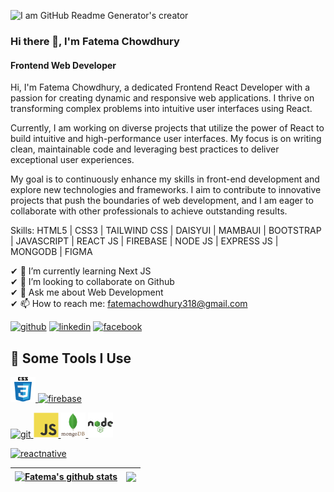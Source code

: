 ![I am GitHub Readme Generator's creator](https://i.ibb.co/mb07H2g/banner.jpg)

### Hi there 👋, I'm Fatema Chowdhury
#### Frontend Web Developer

Hi, I'm Fatema Chowdhury, a dedicated Frontend React Developer with a passion for creating dynamic and responsive web applications. I thrive on transforming complex problems into intuitive user interfaces using React.

Currently, I am working on diverse projects that utilize the power of React to build intuitive and high-performance user interfaces. My focus is on writing clean, maintainable code and leveraging best practices to deliver exceptional user experiences.

My goal is to continuously enhance my skills in front-end development and explore new technologies and frameworks. I aim to contribute to innovative projects that push the boundaries of web development, and I am eager to collaborate with other professionals to achieve outstanding results.

Skills: HTML5 | CSS3 | TAILWIND CSS | DAISYUI | MAMBAUI | BOOTSTRAP | JAVASCRIPT | REACT JS | FIREBASE | NODE JS | EXPRESS JS | MONGODB | FIGMA

✔ 🌱 I’m currently learning Next JS <br>
✔ 👯 I’m looking to collaborate on Github <br>
✔ 💬 Ask me about Web Development <br>
✔ 📫 How to reach me: fatemachowdhury318@gmail.com <br>


[<img src='https://cdn.jsdelivr.net/npm/simple-icons@3.0.1/icons/github.svg' alt='github' height='40'>](https://github.com/ChowdhuryFatema)  [<img src='https://cdn.jsdelivr.net/npm/simple-icons@3.0.1/icons/linkedin.svg' alt='linkedin' height='40'>](https://www.linkedin.com/in/fatemachowdhury318/)  [<img src='https://cdn.jsdelivr.net/npm/simple-icons@3.0.1/icons/facebook.svg' alt='facebook' height='40'>](https://www.facebook.com/fatema.chowdhury.568089/)  

<h2>🚀 Some Tools I Use</h2>
<p align="left"> 
  <a href="https://www.w3schools.com/css/" target="_blank"> <img src="https://raw.githubusercontent.com/devicons/devicon/master/icons/css3/css3-original-wordmark.svg" alt="css3" width="40" height="40"/> </a>
  <a href="https://firebase.google.com/" target="_blank"> <img src="https://www.vectorlogo.zone/logos/firebase/firebase-icon.svg" alt="firebase" width="40" height="40"/> </a> 
  
 <a href="https://git-scm.com/" target="_blank"> <img src="https://www.vectorlogo.zone/logos/git-scm/git-scm-icon.svg" alt="git" width="40" height="40"/> </a> 
  <a href="https://developer.mozilla.org/en-US/docs/Web/JavaScript" target="_blank"> <img src="https://raw.githubusercontent.com/devicons/devicon/master/icons/javascript/javascript-original.svg" alt="javascript" width="40" height="40"/> </a> 
  <a href="https://www.mongodb.com/" target="_blank"> <img src="https://raw.githubusercontent.com/devicons/devicon/master/icons/mongodb/mongodb-original-wordmark.svg" alt="mongodb" width="40" height="40"/> </a> 
<a href="https://nodejs.org" target="_blank"> <img src="https://raw.githubusercontent.com/devicons/devicon/master/icons/nodejs/nodejs-original-wordmark.svg" alt="nodejs" width="40" height="40"/> </a> 

<a href="https://reactnative.dev/" target="_blank"> <img src="https://reactnative.dev/img/header_logo.svg" alt="reactnative" width="40" height="40"/> </a>  </p>


| <a href="https://github.com/chowdhuryfatema/github-readme-stats"><img align="center" src="https://github-readme-stats.vercel.app/api?username=chowdhuryfatema&show_icons=true&include_all_commits=true&theme=buefy&hide_border=true" alt="Fatema's github stats" /></a> | <a href="https://github.com/chowdhuryfatema/github-readme-stats"><img align="center" src="https://github-readme-stats.vercel.app/api/top-langs/?username=chowdhuryfatema&layout=compact&theme=buefy&hide_border=true" /></a> |
| ------------- | ------------- |

